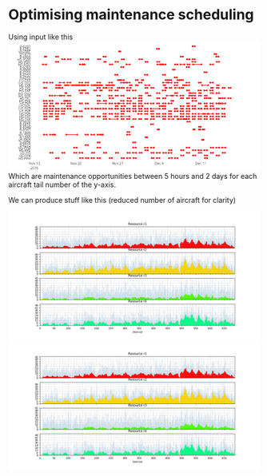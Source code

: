 # Optimising maintenance scheduling
Using input like this
![Bla](/output/gantt-simple-gantt-chart.png)
Which are maintenance opportunities between 5 hours and 2 days for each aircraft tail number of the y-axis.

We can produce stuff like this (reduced number of aircraft for clarity)

![Performance Measure Evolution per interval and maintenance schedules for check types A and C](/output/Figure_1.png)
![Resource utilisation for small dataset.](/output/Figure_1-1.png)

